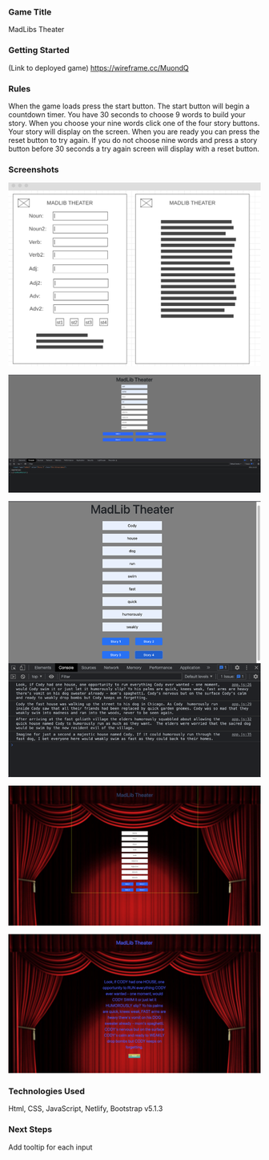 ### Game Title
MadLibs Theater

### Getting Started
(Link to deployed game)
https://wireframe.cc/MuondQ

### Rules ###
When the game loads press the start button. The start button will begin a countdown timer. You have 30 seconds to choose 9 words to build your story. When you choose your nine words click one of the four story buttons. Your story will display on the screen. When you are ready you can press the reset button to try again. If you do not choose nine words and press a story button before 30 seconds a try again screen will display with a reset button.

### Screenshots
![Wireframe for project](assets/Screen%20Shot%202022-02-10%20at%208.34.08%20PM.png?raw=true)

![First screenshot of Madlibs](assets/Screen%20Shot%202022-02-11%20at%203.11.37%20PM.png?raw=true)

![Updated screenshot of Madlibs](assets/Screen%20Shot%202022-02-13%20at%202.00.15%20PM.png)

![Updated screenshot of MadLibs](assets/Screen%20Shot%202022-02-14%20at%2011.35.45%20AM.png)

![Updated screenshot of Madlibs](assets/Screen%20Shot%202022-02-14%20at%202.47.06%20PM.png)
### Technologies Used
Html, CSS, JavaScript, Netlify, Bootstrap v5.1.3

### Next Steps
Add tooltip for each input